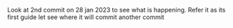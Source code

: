 Look at 2nd commit on 28 jan 2023 to see what is happening. Refer it as its first guide
let see where it will commit another commit